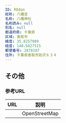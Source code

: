 ```yaml
---
ID: R8dan
総称: 八幡宮
名称: 八幡神社
名称読み: null
別名: null
都道府県: 千葉県
区域: 香取市
緯度: 35.8257009
経度: 140.5027515
郵便番号: 2870107
住所: 千葉県香取市助沢６３４
---
```


## その他

### 参考URL

| URL | 説明          |
| --- | ------------- |
|     | OpenStreetMap |
